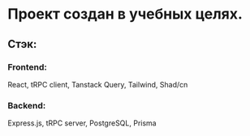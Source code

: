 # Проект создан в учебных целях.
## Стэк:
### Frontend:
React, tRPC client, Tanstack Query, Tailwind, Shad/cn

### Backend:
Express.js, tRPC server, PostgreSQL, Prisma
